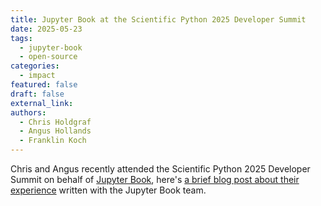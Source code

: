 ```yaml
---
title: Jupyter Book at the Scientific Python 2025 Developer Summit
date: 2025-05-23
tags:
  - jupyter-book
  - open-source
categories:
  - impact
featured: false
draft: false
external_link:
authors:
  - Chris Holdgraf
  - Angus Hollands
  - Franklin Koch
---
```


Chris and Angus recently attended the Scientific Python 2025 Developer Summit on behalf of [Jupyter Book](../../../collaborators/jupyter-book/), here's [a brief blog post about their experience](https://blog.jupyterbook.org/posts/2025-05-23-scientific-python-dev-summit) written with the Jupyter Book team.

